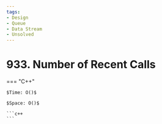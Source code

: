 ```yaml
---
tags:
- Design
- Queue
- Data Stream
- Unsolved
---
```



# 933. Number of Recent Calls

=== "C++"

    $Time: O()$

    $Space: O()$

    ```c++
    ```